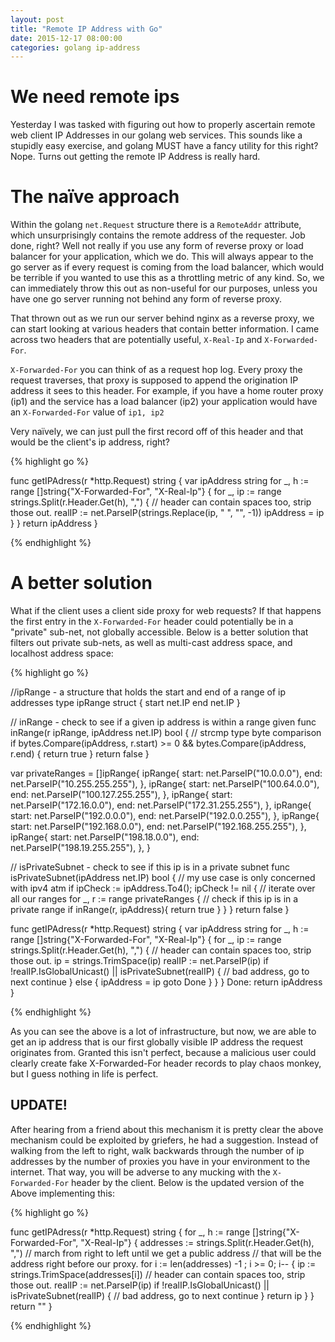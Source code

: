```yaml
---
layout: post
title: "Remote IP Address with Go"
date: 2015-12-17 08:00:00
categories: golang ip-address
---
```


# We need remote ips

Yesterday I was tasked with figuring out how to properly ascertain remote web
client IP Addresses in our golang web services.  This sounds like a stupidly 
easy exercise, and golang MUST have a fancy utility for this right?  Nope. 
Turns out getting the remote IP Address is really hard.

# The naïve approach

Within the golang `net.Request` structure there is a `RemoteAddr` attribute, 
which unsurprisingly contains the remote address of the requester.  Job done,
right?  Well not really if you use any form of reverse proxy or load balancer 
for your application, which we do.  This will always appear to the go server
as if every request is coming from the load balancer, which would be terrible
if you wanted to use this as a throttling metric of any kind.  So, we can 
immediately throw this out as non-useful for our purposes, unless you have one
go server running not behind any form of reverse proxy.

That thrown out as we run our server behind nginx as a reverse proxy, we can
start looking at various headers that contain better information.  I came across
two headers that are potentially useful, `X-Real-Ip` and `X-Forwarded-For`.

`X-Forwarded-For` you can think of as a request hop log.  Every proxy the request
traverses, that proxy is supposed to append the origination IP address it sees
to this header.  For example, if you have a home router proxy (ip1) and the 
service has a load balancer (ip2) your application would have an `X-Forwarded-For`
value of `ip1, ip2`

Very naïvely, we can just pull the first record off of this header and 
that would be the client's ip address, right?

{% highlight go %}

func getIPAdress(r *http.Request) string {
    var ipAddress string
    for _, h := range []string{"X-Forwarded-For", "X-Real-Ip"} {
        for _, ip := range strings.Split(r.Header.Get(h), ",") {
            // header can contain spaces too, strip those out.
            realIP := net.ParseIP(strings.Replace(ip, " ", "", -1))
            ipAddress = ip
        }
    }
    return ipAddress
}

{% endhighlight %}

# A better solution

What if the client uses a client side proxy for web requests?  If that happens
the first entry in the `X-Forwarded-For` header could potentially be in a "private"
sub-net, not globally accessible.  Below is a better solution that filters out
private sub-nets, as well as multi-cast address space, and localhost address space:

{% highlight go %}

//ipRange - a structure that holds the start and end of a range of ip addresses
type ipRange struct {
    start net.IP
    end net.IP
}

// inRange - check to see if a given ip address is within a range given
func inRange(r ipRange, ipAddress net.IP) bool {
    // strcmp type byte comparison
    if bytes.Compare(ipAddress, r.start) >= 0 && bytes.Compare(ipAddress, r.end) {
        return true
    }
    return false
}

var privateRanges = []ipRange{
    ipRange{
        start: net.ParseIP("10.0.0.0"),
        end:   net.ParseIP("10.255.255.255"),
    },
    ipRange{
        start: net.ParseIP("100.64.0.0"),
        end:   net.ParseIP("100.127.255.255"),
    },
    ipRange{
        start: net.ParseIP("172.16.0.0"),
        end:   net.ParseIP("172.31.255.255"),
    },
    ipRange{
        start: net.ParseIP("192.0.0.0"),
        end:   net.ParseIP("192.0.0.255"),
    },
    ipRange{
        start: net.ParseIP("192.168.0.0"),
        end:   net.ParseIP("192.168.255.255"),
    },
    ipRange{
        start: net.ParseIP("198.18.0.0"),
        end:   net.ParseIP("198.19.255.255"),
    },
}


// isPrivateSubnet - check to see if this ip is in a private subnet
func isPrivateSubnet(ipAddress net.IP) bool {
    // my use case is only concerned with ipv4 atm
    if ipCheck := ipAddress.To4(); ipCheck != nil {
        // iterate over all our ranges
        for _, r := range privateRanges {
            // check if this ip is in a private range
            if inRange(r, ipAddress){
                return true
            }
        }
    }
    return false
}

func getIPAdress(r *http.Request) string {
    var ipAddress string
    for _, h := range []string{"X-Forwarded-For", "X-Real-Ip"} {
        for _, ip := range strings.Split(r.Header.Get(h), ",") {
            // header can contain spaces too, strip those out.
    		ip = strings.TrimSpace(ip)
            realIP := net.ParseIP(ip)
            if !realIP.IsGlobalUnicast() || isPrivateSubnet(realIP) {
                // bad address, go to next
                continue
            } else {
                ipAddress = ip
                goto Done
            }
        }
    }
Done:
    return ipAddress
}

{% endhighlight %}

As you can see the above is a lot of infrastructure, but now, we are able to get
an ip address that is our first globally visible IP address the request originates
from.  Granted this isn't perfect, because a malicious user could clearly create
fake X-Forwarded-For header records to play chaos monkey, but I guess nothing in
life is perfect.


## UPDATE!

After hearing from a friend about this mechanism it is pretty clear the above
mechanism could be exploited by griefers, he had a suggestion.  Instead of walking
from the left to right, walk backwards through the number of ip addresses by the
number of proxies you have in your environment to the internet.  That way, you 
will be adverse to any mucking with the `X-Forwarded-For` header by the client. 
Below is the updated version of the Above implementing this:

{% highlight go %}

func getIPAdress(r *http.Request) string {
    for _, h := range []string{"X-Forwarded-For", "X-Real-Ip"} {
        addresses := strings.Split(r.Header.Get(h), ",")
        // march from right to left until we get a public address
        // that will be the address right before our proxy.
        for i := len(addresses) -1 ; i >= 0; i-- {
            ip := strings.TrimSpace(addresses[i])
            // header can contain spaces too, strip those out.
            realIP := net.ParseIP(ip)
            if !realIP.IsGlobalUnicast() || isPrivateSubnet(realIP) {
                // bad address, go to next
                continue
            }
            return ip
        }
    }
    return ""
}

{% endhighlight %}
